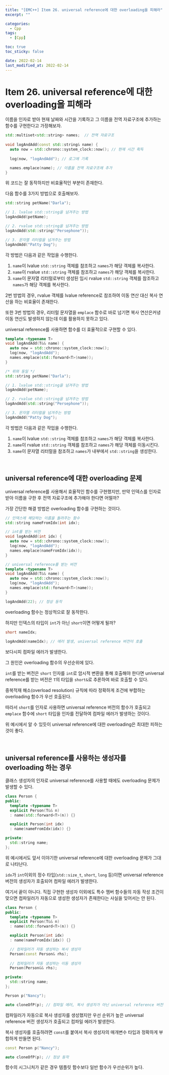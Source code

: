 ```yaml
---
title: "[EMC++] Item 26. universal reference에 대한 overloading을 피해라"
excerpt: ""

categories:
  - Cpp
tags:
  - [Cpp]

toc: true
toc_sticky: false

date: 2022-02-14
last_modified_at: 2022-02-14
---
```


# Item 26. universal reference에 대한 overloading을 피해라

이름을 인자로 받아 현재 날짜와 시간을 기록하고 그 이름을 전역 자료구조에 추가하는 함수를 구현한다고 가정해보자.

```cpp
std::multiset<std::string> names;  // 전역 자료구조
 
void logAndAdd(const std::string& name) {
  auto now = std::chrono::system_clock::now(); // 현재 시간 획득
  
  log(now, "logAndAdd"); // 로그에 기록

  names.emplace(name); // 이름을 전역 자료구조에 추가
}
```

위 코드는 잘 동작하지만 비효율적인 부분이 존재한다.

다음 함수를 3가지 방법으로 호출해보자.

```cpp
std::string petName("Darla");

// 1. lvalue std::string을 넘겨주는 방법
logAndAdd(petName);

// 2. rvalue std::string을 넘겨주는 방법
logAndAdd(std::string("Persephone"));

// 3. 문자열 리터럴을 넘겨주는 방법
logAndAdd("Patty Dog");
```

각 방법은 다음과 같은 작업을 수행한다.

1. `name`이 lvalue `std::string` 객체를 참조하고 `names`가 해당 객체를 복사한다.
2. `name`이 rvalue `std::string` 객체를 참조하고 `names`가 해당 객체를 복사한다. 
3. `name`이 문자열 리터럴로부터 생성된 임시 rvalue `std::string` 객체를 참조하고 `names`가 해당 객체를 복사한다.

2번 방법의 경우, rvalue 객체를 lvalue reference로 참조하여 이동 연산 대신 복사 연산을 하는 비효율이 존재한다.

또한 3번 방법의 경우, 리터럴 문자열을 `emplace` 함수로 바로 넘기면 복사 연산은커녕 이동 연산도 발생하지 않는데 이를 활용하지 못하고 있다.

universal reference를 사용하면 함수를 더 효율적으로 구현할 수 있다.

```cpp
template <typename T>
void logAndAdd(T&& name) {
  auto now = std::chrono::system_clock::now();
  log(now, "logAndAdd");
  names.emplace(std::forward<T>(name));
}

/* 위와 동일 */
std::string petName("Darla");

// 1. lvalue std::string을 넘겨주는 방법
logAndAdd(petName);

// 2. rvalue std::string을 넘겨주는 방법
logAndAdd(std::string("Persephone"));

// 3. 문자열 리터럴을 넘겨주는 방법
logAndAdd("Patty Dog");
```

각 방법은 다음과 같은 작업을 수행한다.

1. `name`이 lvalue `std::string` 객체를 참조하고 `names`가 해당 객체를 복사한다.
2. `name`이 rvalue `std::string` 객체를 참조하고 `names`가 해당 객체를 이동시킨다. 
3. `name`이 문자열 리터럴을 참조하고 `names`가 내부에서 `std::string`을 생성한다.

<br>

## universal reference에 대한 overloading 문제

universal reference를 사용해서 효율적인 함수를 구현했지만, 만약 인덱스를 인자로 받아 이름을 구한 후 전역 자료구조에 추가해야 한다면 어떨까?

가장 간단한 해결 방법은 overloading 함수를 구현하는 것이다.

```cpp
// 인덱스에 해당하는 이름을 돌려주는 함수
std::string nameFromIdx(int idx);

// int를 받는 버전
void logAndAdd(int idx) {
  auto now = std::chrono::system_clock::now();
  log(now, "logAndAdd");
  names.emplace(nameFromIdx(idx));
}

// universal reference를 받는 버전
template <typename T>
void logAndAdd(T&& name) {
  auto now = std::chrono::system_clock::now();
  log(now, "logAndAdd");
  names.emplace(std::forward<T>(name));
}

logAndAdd(22); // 정상 동작
```

overloading 함수는 정상적으로 잘 동작한다.

하지만 인덱스의 타입이 `int`가 아닌 `short`이면 어떻게 될까?

```cpp
short nameIdx;
 
logAndAdd(nameIdx); // 에러 발생, universal reference 버전이 호출
```

보다시피 컴파일 에러가 발생한다.

그 원인은 overloading 함수의 우선순위에 있다.

`int`를 받는 버전은 `short` 인자를 `int`로 암시적 변환을 통해 호출해야 한다면 universal reference를 받는 버전은 `T`의 타입을 `short&`로 추론하여 바로 호출할 수 있다.

중복적재 해소(overload resolution) 규칙에 따라 정확하게 조건에 부합하는 overloading 함수가 우선 호출된다.

따라서 `short`를 인자로 사용하면 universal reference 버전의 함수가 호출되고 `emplace` 함수에 `short` 타입을 인자를 전달하여 컴파일 에러가 발생하는 것이다.

위 예시에서 알 수 있듯이 universal reference에 대한 overloading은 최대한 피하는 것이 좋다.

<br>

## universal reference를 사용하는 생성자를 overloading 하는 경우

클래스 생성자의 인자로 universal reference를 사용할 때에도 overloading 문제가 발생할 수 있다.

```cpp
class Person {
public:
  template <typename T>
  explicit Person(T&& n)
  : name(std::forward<T>(n)) {}

  explicit Person(int idx)
  : name(nameFromIdx(idx)) {}

private:
  std::string name;
};
```

위 예시에서도 앞서 이야기한 universal reference에 대한 overloading 문제가 그대로 나타난다.

`idx`가 `int`이외의 정수 타입(`std::size_t`, `short`, `long` 등)이면 universal reference 버전의 생성자가 호출되어 컴파일 에러가 발생한다.

여기서 끝이 아니다. 직접 구현한 생성자 이외에도 특수 멤버 함수들의 자동 작성 조건이 맞으면 컴파일러가 자동으로 생성한 생성자가 존재한다는 사실을 잊어서는 안 된다.

```cpp
class Person {
public:
  template <typename T>
  explicit Person(T&& n)
  : name(std::forward<T>(n)) {}

  explicit Person(int idx)
  : name(nameFromIdx(idx)) {}

  // 컴파일러가 자동 생성하는 복사 생성자
  Person(const Person& rhs);
  
  // 컴파일러가 자동 생성하는 이동 생성자
  Person(Person&& rhs);

private:
  std::string name;
};

Person p("Nancy");

auto cloneOfP(p); // 컴파일 에러, 복사 생성자가 아닌 universal reference 버전 생성자를 호출
```

컴파일러가 자동으로 복사 생성자를 생성했지만 우선 순위가 높은 universal reference 버전 생성자가 호출되고 컴파일 에러가 발생한다.

복사 생성자를 호출하려면 `const`를 붙여서 복사 생성자의 매개변수 타입과 정확하게 부합하게 만들면 된다.

```cpp
const Person p("Nancy");

auto cloneOfP(p); // 정상 동작
```

함수의 시그니처가 같은 경우 템플릿 함수보다 일반 함수가 우선순위가 높다.

<br>
